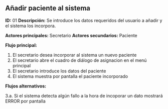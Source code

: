 ## Añadir paciente al sistema
**ID:** 01 **Descripción:** Se introduce los datos requeridos del usuario a añadir y el sistema los incorpora.

**Actores principales:** Secretario **Actores secundarios:** Paciente

**Flujo principal:**
1. El secretario desea incorporar al sistema un nuevo paciente
2. El secretario abre el cuadro de diálogo de asignacion en el menú principal
3. El secretario introduce los datos del paciente
4. El sistema muestra por pantalla el paciente incorporado

**Flujos alternativos:**

3.a. Si el sistema detecta algún fallo a la hora de incoporar un dato mostrará ERROR por pantalla
